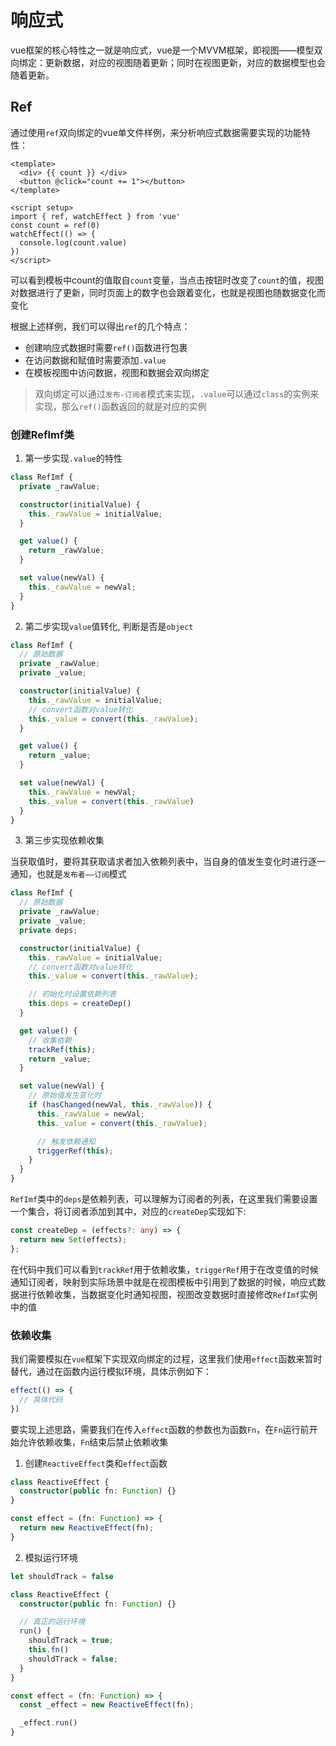 # 响应式

vue框架的核心特性之一就是响应式，vue是一个MVVM框架，即视图——模型双向绑定：更新数据，对应的视图随着更新；同时在视图更新，对应的数据模型也会随着更新。



## Ref

通过使用`ref`双向绑定的vue单文件样例，来分析响应式数据需要实现的功能特性：
```vue
<template>
  <div> {{ count }} </div>
  <button @click="count += 1"></button>
</template>

<script setup>
import { ref, watchEffect } from 'vue'
const count = ref(0)
watchEffect(() => {
  console.log(count.value)
})
</script>
```

可以看到模板中count的值取自`count`变量，当点击按钮时改变了`count`的值，视图对数据进行了更新，同时页面上的数字也会跟着变化，也就是视图也随数据变化而变化

根据上述样例，我们可以得出`ref`的几个特点：
- 创建响应式数据时需要`ref()`函数进行包裹
- 在访问数据和赋值时需要添加`.value`
- 在模板视图中访问数据，视图和数据会双向绑定

> 双向绑定可以通过`发布-订阅者`模式来实现，`.value`可以通过`class`的实例来实现，那么`ref()`函数返回的就是对应的实例

### 创建RefImf类

1. 第一步实现`.value`的特性

``` typescript
class RefImf {
  private _rawValue;

  constructor(initialValue) {
    this._rawValue = initialValue;
  }

  get value() {
    return _rawValue;
  }

  set value(newVal) {
    this._rawValue = newVal;
  }
}
```

2. 第二步实现`value`值转化, 判断是否是`object`

``` typescript
class RefImf {
  // 原始数据
  private _rawValue;
  private _value;

  constructor(initialValue) {
    this._rawValue = initialValue;
    // convert函数对value转化
    this._value = convert(this._rawValue);
  }

  get value() {
    return _value;
  }

  set value(newVal) {
    this._rawValue = newVal;
    this._value = convert(this._rawValue)
  }
}
```

3. 第三步实现依赖收集

当获取值时，要将其获取请求者加入依赖列表中，当自身的值发生变化时进行逐一通知，也就是`发布者——订阅`模式

``` typescript
class RefImf {
  // 原始数据
  private _rawValue;
  private _value;
  private deps;

  constructor(initialValue) {
    this._rawValue = initialValue;
    // convert函数对value转化
    this._value = convert(this._rawValue);

    // 初始化时设置依赖列表
    this.deps = createDep()
  }

  get value() {
    // 收集依赖
    trackRef(this);
    return _value;
  }

  set value(newVal) {
    // 原始值发生变化时
    if (hasChanged(newVal, this._rawValue)) {
      this._rawValue = newVal;
      this._value = convert(this._rawValue);

      // 触发依赖通知
      triggerRef(this);
    }
  }
}
```

`RefImf`类中的`deps`是依赖列表，可以理解为订阅者的列表，在这里我们需要设置一个集合，将订阅者添加到其中，对应的`createDep`实现如下:

``` typescript
const createDep = (effects?: any) => {
  return new Set(effects);
};
```

在代码中我们可以看到`trackRef`用于依赖收集，`triggerRef`用于在改变值的时候通知订阅者，映射到实际场景中就是在视图模板中引用到了数据的时候，响应式数据进行依赖收集，当数据变化时通知视图，视图改变数据时直接修改`RefImf`实例中的值

### 依赖收集

我们需要模拟在`vue`框架下实现双向绑定的过程，这里我们使用`effect`函数来暂时替代，通过在函数内运行模拟环境，具体示例如下：

``` typescript
effect(() => {
  // 具体代码
})
```

要实现上述思路，需要我们在传入`effect`函数的参数也为函数`Fn`，在`Fn`运行前开始允许依赖收集，`Fn`结束后禁止依赖收集

1. 创建`ReactiveEffect`类和`effect`函数

```typescript
class ReactiveEffect {
  constructor(public fn: Function) {}
}

const effect = (fn: Function) => {
  return new ReactiveEffect(fn);
}
```

2. 模拟运行环境
```typescript
let shouldTrack = false

class ReactiveEffect {
  constructor(public fn: Function) {}

  // 真正的运行环境
  run() {
    shouldTrack = true;
    this.fn()
    shouldTrack = false;
  }
}

const effect = (fn: Function) => {
  const _effect = new ReactiveEffect(fn);

  _effect.run()
}
```

